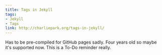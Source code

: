 ```yaml
---
title: Tags in Jekyll
tags: 
- Jekyll
- Tags
link: http://charliepark.org/tags-in-jekyll/
---
```

Has to be pre-compiled for GitHub pages sadly. Four years old so maybe it's supported now. This is a To-Do reminder really.
